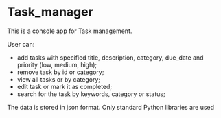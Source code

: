 # Task_manager

This is a console app for Task management.

User can:

- add tasks with specified title, description, category, due_date and priority (low, medium, high);
- remove task by id or category;
- view all tasks or by category;
- edit task or mark it as completed;
- search for the task by keywords, category or status;

The data is stored in json format. Only standard Python libraries are used
